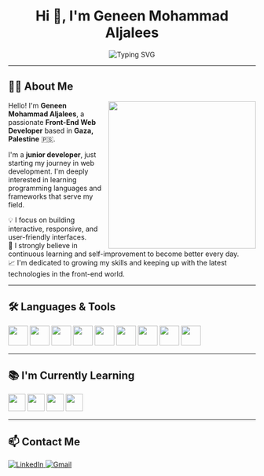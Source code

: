 <h1 align="center">Hi 👋, I'm Geneen Mohammad Aljalees</h1>

<p align="center">
  <img src="https://readme-typing-svg.demolab.com?font=Fira+Code&weight=600&size=24&pause=1000&color=F77EB9&center=true&vCenter=true&width=435&lines=Front-End+Web+Developer;Based+in+Gaza%2C+Palestine;Always+learning+and+growing+💪" alt="Typing SVG" />
</p>

---

## 👩‍💻 About Me

<p align="left">
  <img align="right" src="https://media.giphy.com/media/qgQUggAC3Pfv687qPC/giphy.gif" width="300" />
</p>

Hello! I'm **Geneen Mohammad Aljalees**, a passionate **Front-End Web Developer** based in **Gaza, Palestine** 🇵🇸.

I'm a **junior developer**, just starting my journey in web development. I'm deeply interested in learning programming languages and frameworks that serve my field.

💡 I focus on building interactive, responsive, and user-friendly interfaces.  
🌱 I strongly believe in continuous learning and self-improvement to become better every day.  
📈 I'm dedicated to growing my skills and keeping up with the latest technologies in the front-end world.

---

## 🛠️ Languages & Tools

<p align="left">
  <img src="https://cdn.jsdelivr.net/gh/devicons/devicon/icons/html5/html5-original.svg" width="40" />
  <img src="https://cdn.jsdelivr.net/gh/devicons/devicon/icons/css3/css3-original.svg" width="40" />
  <img src="https://cdn.jsdelivr.net/gh/devicons/devicon/icons/javascript/javascript-original.svg" width="40" />
  <img src="https://cdn.jsdelivr.net/gh/devicons/devicon/icons/react/react-original.svg" width="40" />
  <img src="https://cdn.jsdelivr.net/gh/devicons/devicon/icons/tailwindcss/tailwindcss-plain.svg" width="40" />
  <img src="https://cdn.jsdelivr.net/gh/devicons/devicon/icons/git/git-original.svg" width="40" />
  <img src="https://cdn.jsdelivr.net/gh/devicons/devicon/icons/github/github-original.svg" width="40" />
  <img src="https://cdn.jsdelivr.net/gh/devicons/devicon/icons/windows8/windows8-original.svg" width="40" />
  <img src="https://cdn.jsdelivr.net/gh/devicons/devicon/icons/postman/postman-original.svg" width="40" />
</p>

---

## 📚 I'm Currently Learning

<p align="left">
  <img src="https://cdn.jsdelivr.net/gh/devicons/devicon/icons/react/react-original.svg" width="35" />
  <img src="https://cdn.jsdelivr.net/gh/devicons/devicon/icons/nextjs/nextjs-original.svg" width="35" />
  <img src="https://cdn.jsdelivr.net/gh/devicons/devicon/icons/typescript/typescript-original.svg" width="35" />
  <img src="https://cdn.jsdelivr.net/gh/devicons/devicon/icons/redux/redux-original.svg" width="35" />
</p>

---

## 📫 Contact Me

<p align="left">
  <a href="https://www.linkedin.com/in/geneenaljalees" target="_blank">
    <img src="https://img.shields.io/badge/LinkedIn-0077B5?style=flat&logo=linkedin&logoColor=white" alt="LinkedIn" />
  </a>
  <a href="mailto:geneen850@gmail.com">
    <img src="https://img.shields.io/badge/Gmail-D14836?style=flat&logo=gmail&logoColor=white" alt="Gmail" />
  </a>
</p>
